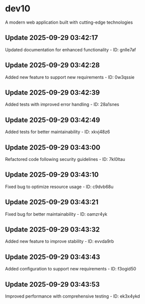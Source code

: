 # dev10
A modern web application built with cutting-edge technologies

## Update 2025-09-29 03:42:17
Updated documentation for enhanced functionality - ID: gnlle7af


## Update 2025-09-29 03:42:28
Added new feature to support new requirements - ID: 0w3qssie


## Update 2025-09-29 03:42:39
Added tests with improved error handling - ID: 28a1snes


## Update 2025-09-29 03:42:49
Added tests for better maintainability - ID: xkvj48z6


## Update 2025-09-29 03:43:00
Refactored code following security guidelines - ID: 7kl0ltau


## Update 2025-09-29 03:43:10
Fixed bug to optimize resource usage - ID: c9dvb68u


## Update 2025-09-29 03:43:21
Fixed bug for better maintainability - ID: oamzr4yk


## Update 2025-09-29 03:43:32
Added new feature to improve stability - ID: evvda9rb


## Update 2025-09-29 03:43:43
Added configuration to support new requirements - ID: f3ogid50


## Update 2025-09-29 03:43:53
Improved performance with comprehensive testing - ID: ek3x4ykd

